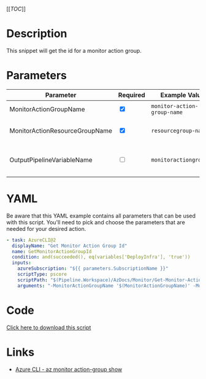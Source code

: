[[_TOC_]]

# Description

This snippet will get the id for a monitor action group.

# Parameters

| Parameter                      | Required                        | Example Value               | Description                                                                            |
| ------------------------------ | ------------------------------- | --------------------------- | -------------------------------------------------------------------------------------- |
| MonitorActionGroupName         | <input type="checkbox" checked> | `monitor-action-group-name` | The name of the monitor action group.                                                  |
| MonitorActionResourceGroupName | <input type="checkbox" checked> | `resourcegroup-name`        | The resource group where the monitor action group exists.                              |
| OutputPipelineVariableName     | <input type="checkbox">         | `monitoractiongroupid`      | The variable name to be used inside the pipeline. Defaults to: `MonitorActionGroupId`. |

# YAML

Be aware that this YAML example contains all parameters that can be used with this script. You'll need to pick and choose the parameters that are needed for your desired action.

```yaml
- task: AzureCLI@2
  displayName: "Get Monitor Action Group Id"
  name: GetMonitorActionGroupId
  condition: and(succeeded(), eq(variables['DeployInfra'], 'true'))
  inputs:
    azureSubscription: "${{ parameters.SubscriptionName }}"
    scriptType: pscore
    scriptPath: "$(Pipeline.Workspace)/AzDocs/Monitor/Get-Monitor-Action-Group-Id-for-Pipeline.ps1"
    arguments: "-MonitorActionGroupName '$(MonitorActionGroupName)' -MonitorActionResourceGroupName '$(MonitorActionResourceGroupName)' -OutputPipelineVariableName '$(OutputPipelineVariableName)'"
```

# Code

[Click here to download this script](../../../../../src/Monitor/Get-Monitor-Action-Group-Id-for-Pipeline.ps1)

# Links

- [Azure CLI - az monitor action-group show](https://docs.microsoft.com/en-us/cli/azure/monitor/action-group?view=azure-cli-latest#az_monitor_action_group_show)

